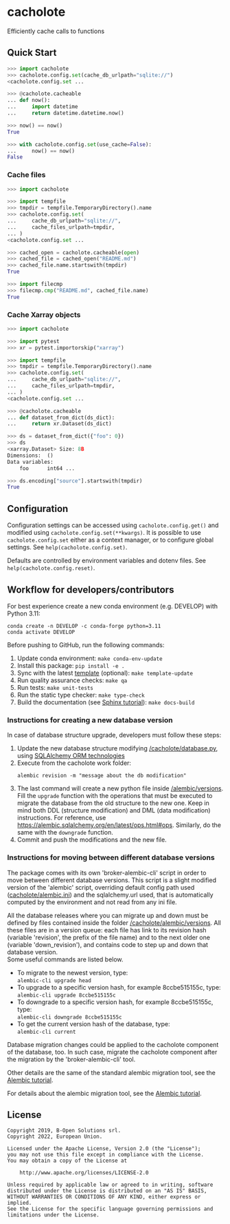 # cacholote

Efficiently cache calls to functions

## Quick Start

```python
>>> import cacholote
>>> cacholote.config.set(cache_db_urlpath="sqlite://")
<cacholote.config.set ...

>>> @cacholote.cacheable
... def now():
...     import datetime
...     return datetime.datetime.now()

>>> now() == now()
True

>>> with cacholote.config.set(use_cache=False):
...     now() == now()
False

```

### Cache files

```python
>>> import cacholote

>>> import tempfile
>>> tmpdir = tempfile.TemporaryDirectory().name
>>> cacholote.config.set(
...     cache_db_urlpath="sqlite://",
...     cache_files_urlpath=tmpdir,
... )
<cacholote.config.set ...

>>> cached_open = cacholote.cacheable(open)
>>> cached_file = cached_open("README.md")
>>> cached_file.name.startswith(tmpdir)
True

>>> import filecmp
>>> filecmp.cmp("README.md", cached_file.name)
True

```

### Cache Xarray objects

```python
>>> import cacholote

>>> import pytest
>>> xr = pytest.importorskip("xarray")

>>> import tempfile
>>> tmpdir = tempfile.TemporaryDirectory().name
>>> cacholote.config.set(
...     cache_db_urlpath="sqlite://",
...     cache_files_urlpath=tmpdir,
... )
<cacholote.config.set ...

>>> @cacholote.cacheable
... def dataset_from_dict(ds_dict):
...     return xr.Dataset(ds_dict)

>>> ds = dataset_from_dict({"foo": 0})
>>> ds
<xarray.Dataset> Size: 8B
Dimensions:  ()
Data variables:
    foo      int64 ...

>>> ds.encoding["source"].startswith(tmpdir)
True

```

## Configuration

Configuration settings can be accessed using `cacholote.config.get()` and modified using `cacholote.config.set(**kwargs)`. It is possible to use `cacholote.config.set` either as a context manager, or to configure global settings. See `help(cacholote.config.set)`.

Defaults are controlled by environment variables and dotenv files. See `help(cacholote.config.reset)`.

## Workflow for developers/contributors

For best experience create a new conda environment (e.g. DEVELOP) with Python 3.11:

```
conda create -n DEVELOP -c conda-forge python=3.11
conda activate DEVELOP
```

Before pushing to GitHub, run the following commands:

1. Update conda environment: `make conda-env-update`
1. Install this package: `pip install -e .`
1. Sync with the latest [template](https://github.com/ecmwf-projects/cookiecutter-conda-package) (optional): `make template-update`
1. Run quality assurance checks: `make qa`
1. Run tests: `make unit-tests`
1. Run the static type checker: `make type-check`
1. Build the documentation (see [Sphinx tutorial](https://www.sphinx-doc.org/en/master/tutorial/)): `make docs-build`

### Instructions for creating a new database version

In case of database structure upgrade, developers must follow these steps:

1. Update the new database structure modifying [/cacholote/database.py](/cacholote/database.py), using
   [SQLAlchemy ORM technologies](https://docs.sqlalchemy.org/en/latest/orm/)
1. Execute from the cacholote work folder:
   ```
   alembic revision -m "message about the db modification"
   ```
1. The last command will create a new python file inside [/alembic/versions](/alembic/versions). Fill the `upgrade`
   function with the operations that must be executed to migrate the database from the old structure to the new one.
   Keep in mind both DDL (structure modification) and DML (data modification) instructions. For reference,
   use https://alembic.sqlalchemy.org/en/latest/ops.html#ops.
   Similarly, do the same with the `downgrade` function.
1. Commit and push the modifications and the new file.

### Instructions for moving between different database versions

The package comes with its own 'broker-alembic-cli' script in order to move between different
database versions. This script is a slight modified version of the 'alembic' script, overriding
default config path used ([cacholote/alembic.ini](/cacholote/alembic.ini)) and the sqlalchemy.url used, that is
automatically computed by the environment and not read from any ini file.

All the database releases where you can migrate up and down must be defined by files contained inside
the folder [/cacholote/alembic/versions](/cacholote/alembic/versions). All these files are in a version queue: each file has
link to its revision hash (variable 'revision', the prefix of the file name) and to the next older one
(variable 'down_revision'), and contains code to step up and down that database version.\
Some useful commands are listed below.

- To migrate to the newest version, type:\
  `alembic-cli upgrade head`
- To upgrade to a specific version hash, for example 8ccbe515155c, type:\
  `alembic-cli upgrade 8ccbe515155c`
- To downgrade to a specific version hash, for example 8ccbe515155c, type:\
  `alembic-cli downgrade 8ccbe515155c`
- To get the current version hash of the database, type:\
  `alembic-cli current`

Database migration changes could be applied to the cacholote component of the database, too. In such case,
migrate the cacholote component after the migration by the 'broker-alembic-cli' tool.

Other details are the same of the standard alembic migration tool,
see the [Alembic tutorial](https://alembic.sqlalchemy.org/en/latest/tutorial.html).

For details about the alembic migration tool, see the [Alembic tutorial](https://alembic.sqlalchemy.org/en/latest/tutorial.html).

## License

```
Copyright 2019, B-Open Solutions srl.
Copyright 2022, European Union.

Licensed under the Apache License, Version 2.0 (the "License");
you may not use this file except in compliance with the License.
You may obtain a copy of the License at

    http://www.apache.org/licenses/LICENSE-2.0

Unless required by applicable law or agreed to in writing, software
distributed under the License is distributed on an "AS IS" BASIS,
WITHOUT WARRANTIES OR CONDITIONS OF ANY KIND, either express or implied.
See the License for the specific language governing permissions and
limitations under the License.
```
